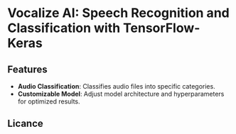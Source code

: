 # Vocalize AI: Speech Recognition and Classification with TensorFlow-Keras

## Features
- **Audio Classification**: Classifies audio files into specific categories.
- **Customizable Model**: Adjust model architecture and hyperparameters for optimized results.

## Licance
